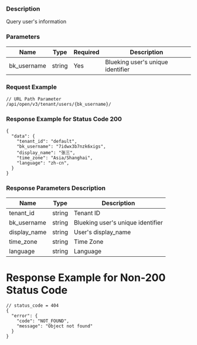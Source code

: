 ### Description

Query user's information

### Parameters

| Name        | Type   | Required | Description                       |
|-------------|--------|----------|-----------------------------------|
| bk_username | string | Yes      | Blueking user's unique identifier |

### Request Example

```
// URL Path Parameter
/api/open/v3/tenant/users/{bk_username}/
```

### Response Example for Status Code 200

```json5
{
  "data": {
    "tenant_id": "default",
    "bk_username": "7idwx3b7nzk6xigs",
    "display_name": "张三",
    "time_zone": "Asia/Shanghai",
    "language": "zh-cn",
  }
}
```

### Response Parameters Description

| Name         | Type   | Description                       |
|--------------|--------|-----------------------------------|
| tenant_id    | string | Tenant ID                         |
| bk_username  | string | Blueking user's unique identifier |
| display_name | string | User's display_name               |
| time_zone    | string | Time Zone                         |
| language     | string | Language                          |

# Response Example for Non-200 Status Code

```json5
// status_code = 404
{
  "error": {
    "code": "NOT_FOUND",
    "message": "Object not found"
  }
}
```
